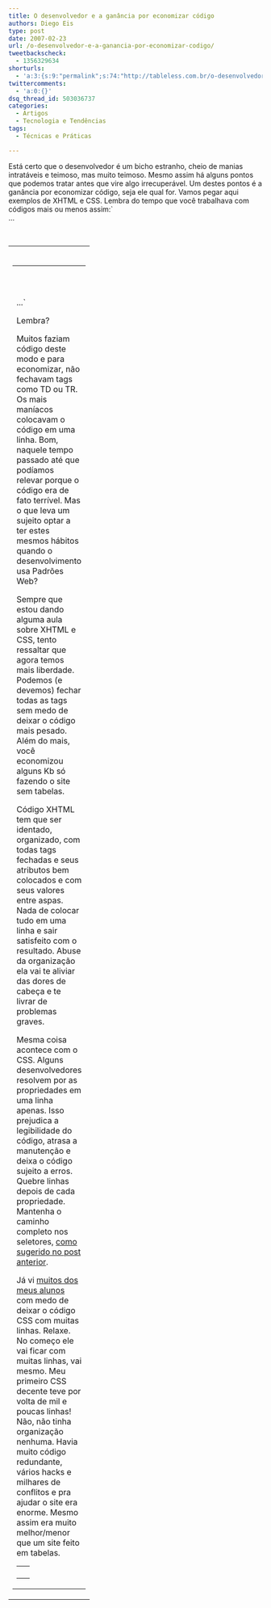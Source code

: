```yaml
---
title: O desenvolvedor e a ganância por economizar código
authors: Diego Eis
type: post
date: 2007-02-23
url: /o-desenvolvedor-e-a-ganancia-por-economizar-codigo/
tweetbackscheck:
  - 1356329634
shorturls:
  - 'a:3:{s:9:"permalink";s:74:"http://tableless.com.br/o-desenvolvedor-e-a-ganancia-por-economizar-codigo";s:7:"tinyurl";s:26:"http://tinyurl.com/442xteo";s:4:"isgd";s:19:"http://is.gd/HntLr7";}'
twittercomments:
  - 'a:0:{}'
dsq_thread_id: 503036737
categories:
  - Artigos
  - Tecnologia e Tendências
tags:
  - Técnicas e Práticas

---
```

Está certo que o desenvolvedor é um bicho estranho, cheio de manias intratáveis e teimoso, mas muito teimoso. Mesmo assim há alguns pontos que podemos tratar antes que vire algo irrecuperável. Um destes pontos é a ganância por economizar código, seja ele qual for. Vamos pegar aqui exemplos de XHTML e CSS. Lembra do tempo que você trabalhava com códigos mais ou menos assim:`<br />
...<br />
<table width="100%" border="0" cellpadding="0" cellspacing="0" style="background:url(http://www.siteruim.com/mot/image/topnav_bckgrd.gif) repeat-x;"><br />
<tr><td><table width="100%" border="0" cellspacing="0" cellpadding="0"><br />
<tr><td width="91" valign="top"><table width="91" border="0" cellpadding="0" cellspacing="0" class="spacertable"><br />
<tr><td colspan="3"><img src="/mot/image/spacer.gif" alt="" width="1" height="10" /></td><br />
</tr><tr><br />
<td width="10"><img src="https://www.siteruim.com/mot/image/spacer.gif" alt="" width="10" height="1" /></td> ...`

Lembra?
  
Muitos faziam código deste modo e para economizar, não fechavam tags como TD ou TR. Os mais maníacos colocavam o código em uma linha. Bom, naquele tempo passado até que podíamos relevar porque o código era de fato terrível. Mas o que leva um sujeito optar a ter estes mesmos hábitos quando o desenvolvimento usa Padrões Web?

Sempre que estou dando alguma aula sobre XHTML e CSS, tento ressaltar que agora temos mais liberdade. Podemos (e devemos) fechar todas as tags sem medo de deixar o código mais pesado. Além do mais, você economizou alguns Kb só fazendo o site sem tabelas.

Código XHTML tem que ser identado, organizado, com todas tags fechadas e seus atributos bem colocados e com seus valores entre aspas. Nada de colocar tudo em uma linha e sair satisfeito com o resultado. Abuse da organização ela vai te aliviar das dores de cabeça e te livrar de problemas graves.

Mesma coisa acontece com o CSS. Alguns desenvolvedores resolvem por as propriedades em uma linha apenas. Isso prejudica a legibilidade do código, atrasa a manutenção e deixa o código sujeito a erros. Quebre linhas depois de cada propriedade. Mantenha o caminho completo nos seletores, [como sugerido no post anterior][1].
  
Já vi [muitos dos meus alunos][2] com medo de deixar o código CSS com muitas linhas. Relaxe. No começo ele vai ficar com muitas linhas, vai mesmo. Meu primeiro CSS decente teve por volta de mil e poucas linhas! Não, não tinha organização nenhuma. Havia muito código redundante, vários hacks e milhares de conflitos e pra ajudar o site era enorme. Mesmo assim era muito melhor/menor que um site feito em tabelas.

 [1]: http://tableless.com.br/estruturando-o-codigo-css
 [2]: http://visie.com.br/cursos/